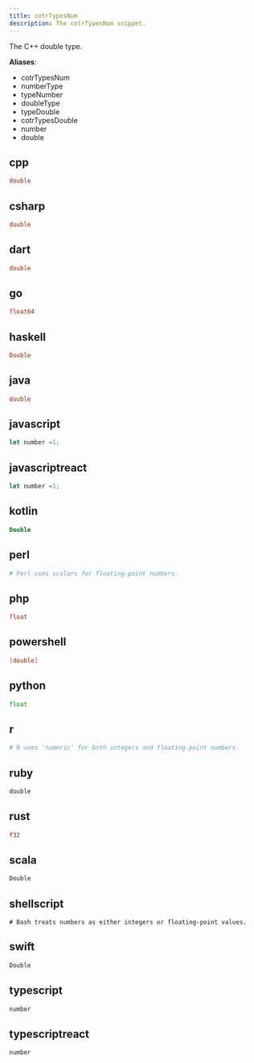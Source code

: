 ```yaml
---
title: cotrTypesNum
description: The cotrTypesNum snippet.
---
```


The C++ double type.

**Aliases**:
- cotrTypesNum
- numberType
- typeNumber
- doubleType
- typeDouble
- cotrTypesDouble
- number
- double

## cpp
```cpp
double
```

## csharp
```csharp
double
```

## dart
```dart
double
```

## go
```go
float64
```

## haskell
```haskell
Double
```

## java
```java
double
```

## javascript
```javascript
let number =1;
```

## javascriptreact
```javascriptreact
let number =1;
```

## kotlin
```kotlin
Double
```

## perl
```perl
# Perl uses scalars for floating-point numbers.
```

## php
```php
float
```

## powershell
```powershell
[double]
```

## python
```python
float
```

## r
```r
# R uses 'numeric' for both integers and floating-point numbers.
```

## ruby
```ruby
double
```

## rust
```rust
f32
```

## scala
```scala
Double
```

## shellscript
```shellscript
# Bash treats numbers as either integers or floating-point values.
```

## swift
```swift
Double
```

## typescript
```typescript
number
```

## typescriptreact
```typescriptreact
number
```

